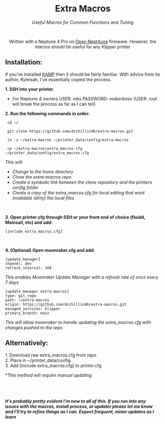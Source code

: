 <h1 align="center"> Extra Macros </h1>
  <p align="center"><i>Useful Macros for Common Functions and Tuning </i></p>
    <br>
  <p align="center">Written with a Neptune 4 Pro on <a href="https://github.com/OpenNeptune3D/OpenNept4une">Open Nept4une</a> firmware. However, the macros should be useful for any Klipper printer </p>

<h2 align="left"> Installation:</h2>
If you've installed <a href="https://github.com/kyleisah/Klipper-Adaptive-Meshing-Purging">KAMP</a> then it should be fairly familiar. With advice from its author, Kyleisah, I've essentially copied the process.</p>

**1. SSH into your printer.**
</br>
   *  For Neptune 4 owners USER: _mks_ PASSWORD: _makerbase_ (USER: _root_ will break the process as far as I can tell)

**2. Run the following commands in order:**
  ```
   cd ~/
 
   git clone https://github.com/dcchillin46/extra-macros.git
 
   ln -s ~/extra-macros ~/printer_data/config/extra-macros

   cp ~/extra-macros/extra_macros.cfg ~/printer_data/config/extra_macros.cfg
 
  ```
 _This will:_
 - _Change to the home directory_
 - _Clone the extra-macros repo_
 - _Create a symbolic link between the clone repository and the printers config folder_
 - _Create a copy of the extra_macros.cfg for local editing that wont invalidate (dirty) the local files_

</br>

**3. Open printer.cfg through SSH or your front end of choice (fluidd, Mainsail, etc) and add:**
```
[include extra_macros.cfg]
```
</br>

**4. (Optional) Open moonraker.cfg and add:**
```
[update_manager]
channel: dev
refresh_interval: 168
```
_This enables Moonraker Update Manager with a refresh rate of once every 7 days_
</br>
```
[update_manager extra-macros]
type: git_repo
path: ~/extra-macros
origin: https://github.com/dcchillin46/extra-macros.git
managed_services: klipper
primary_branch: main
```
_This will allow moonraker to handle updating the extra_macros.cfg with changes pushed to the repo_

<h2>Alternatively:</h2>
1. Download raw extra_macros.cfg from repo 
</br>
2. Place in ~/printer_data/config
</br>
3. Add [include extra_macros.cfg] to printer.cfg
</br>


**This method will require manual updating*

</br>
</br>

<h5>It's probably pretty evident I'm new to all of this. If you run into any issues with the macros, install process, or updater please let me know and I'll try to refine things as I can. Expect frequent, minor updates as I learn</h5>
